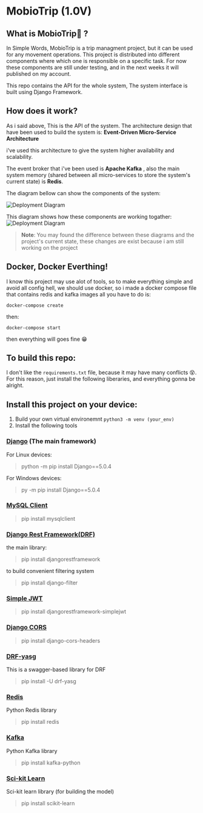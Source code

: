 # MobioTrip (1.0V)

## What is MobioTrip💙 ?
  In Simple Words, MobioTrip is a trip managment project, but it can be used for any movement operations.
  This project is distributed into different components where which one is responsible on a specific task.
  For now these components are still under testing, and in the next weeks it will published on my account.

  This repo contains the API for the whole system, The system interface is built using Django Framework.

## How does it work? 
  As i said above, This is the API of the system. The architecture design that have been used to build the system is:
    __Event-Driven Micro-Service Architecture__
    
  i've used this architecture to give the system higher availability and scalability.

  The event broker that i've been used is __Apache Kafka__ , also the main system memory (shared between all
  micro-services to store the system's current state) is __Redis__. 

  The diagram bellow can show the components of the system:
  
  ![Deployment Diagram](https://drive.google.com/uc?export=view&id=1T86t3DGD1FGEqlM1JNXYAZTHAOyKMnKv)

  This diagram shows how these components are working togather:
  ![Deployment Diagram](https://drive.google.com/uc?export=view&id=1goUWl0tZd1nDiPD8VpYbd4ydHndo3Aae)

  >__Note__: You may found the difference between these diagrams and the project's current state, these changes
  are exist because i am still working on the project

## Docker, Docker Everthing!
  I know this project may use alot of tools, so to make everything simple and avoid all config hell, 
  we should use docker, so i made a docker compose file that contains redis and kafka images
  all you have to do is:
  
    docker-compose create

  then:
  
    docker-compose start
    
  then everything will goes fine 😁


## To build this repo:
I don't like the `requirements.txt` file, because it may have many conflicts 😵.
For this reason, just install the following liberaries, and everything gonna be alright.


## Install this project on your device:
1. Build your own virtual environemnt `python3 -m venv (your_env)`
2. Install the following tools 

### [Django](https://www.djangoproject.com/)  (The main framework)
For Linux devices:
> python -m pip install Django==5.0.4

For Windows devices:
> py -m pip install Django==5.0.4

### [MySQL Client](https://pypi.org/project/mysqlclient/)
> pip install mysqlclient

### [Django Rest Framework(DRF)](https://www.django-rest-framework.org/)
the main library:
> pip install djangorestframework

to build convenient filtering system
> pip install django-filter

### [Simple JWT](https://django-rest-framework-simplejwt.readthedocs.io/en/latest/)
> pip install djangorestframework-simplejwt

### [Django CORS](https://pypi.org/project/django-cors-headers/)
> pip install django-cors-headers

### [DRF-yasg](https://github.com/axnsan12/drf-yasg/) 
This is a swagger-based library for DRF 
> pip install -U drf-yasg

### [Redis](https://pypi.org/project/redis/)
Python Redis library
> pip install redis

### [Kafka](https://kafka-python.readthedocs.io/en/master/)
Python Kafka library
> pip install kafka-python

### [Sci-kit Learn](https://pypi.org/project/scikit-learn/)
Sci-kit learn library (for building the model)
> pip install scikit-learn
